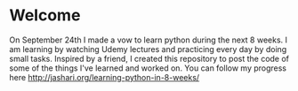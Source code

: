# Welcome 
On September 24th I made a vow to learn python during the next 8 weeks. I am learning by watching Udemy lectures and practicing every day by doing small tasks. Inspired by a friend, I created this repository to post the code of some of the things I've learned and worked on.
You can follow my progress here http://jashari.org/learning-python-in-8-weeks/
